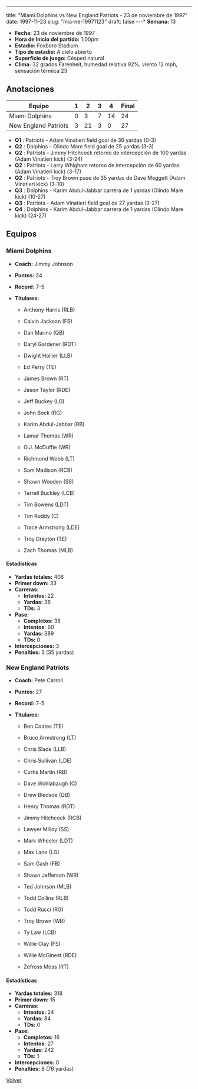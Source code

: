 ---
title: "Miami Dolphins vs New England Patriots - 23 de noviembre de 1997"
date: 1997-11-23
slug: "mia-ne-19971123"
draft: false
---* **Semana:** 13
* **Fecha:** 23 de noviembre de 1997
* **Hora de Inicio del partido:** 1:00pm
* **Estadio:** Foxboro Stadium
* **Tipo de estadio:** A cielo abierto
* **Superficie de juego:** Césped natural
* **Clima:** 32 grados Farenheit, humedad relativa 92%, viento 12 mph, sensación térmica 23




## Anotaciones
| Equipo | 1 | 2 | 3 | 4 | Final |
|--------|---|---|---|---|-------|
| Miami Dolphins  | 0 | 3 | 7 | 14  | 24 |
| New England Patriots  | 3 | 21 | 3 | 0  | 27 |
* **Q1** : Patriots - Adam Vinatieri field goal de 36 yardas (0-3)
* **Q2** : Dolphins - Olindo Mare field goal de 25 yardas (3-3)
* **Q2** : Patriots - Jimmy Hitchcock retorno de intercepción de 100 yardas (Adam Vinatieri kick) (3-24)
* **Q2** : Patriots - Larry Whigham retorno de intercepción de 60 yardas (Adam Vinatieri kick) (3-17)
* **Q2** : Patriots - Troy Brown pase de 35 yardas de Dave Meggett (Adam Vinatieri kick) (3-10)
* **Q3** : Dolphins - Karim Abdul-Jabbar carrera de 1 yardas (Olindo Mare kick) (10-27)
* **Q3** : Patriots - Adam Vinatieri field goal de 27 yardas (3-27)
* **Q4** : Dolphins - Karim Abdul-Jabbar carrera de 1 yardas (Olindo Mare kick) (24-27)


## Equipos


### Miami Dolphins
* **Coach:** Jimmy Johnson
* **Puntos:** 24
* **Record:** 7-5
* **Titulares:** 

  * Anthony Harris (RLB) 

  * Calvin Jackson (FS) 

  * Dan Marino (QB) 

  * Daryl Gardener (RDT) 

  * Dwight Hollier (LLB) 

  * Ed Perry (TE) 

  * James Brown (RT) 

  * Jason Taylor (RDE) 

  * Jeff Buckey (LG) 

  * John Bock (RG) 

  * Karim Abdul-Jabbar (RB) 

  * Lamar Thomas (WR) 

  * O.J. McDuffie (WR) 

  * Richmond Webb (LT) 

  * Sam Madison (RCB) 

  * Shawn Wooden (SS) 

  * Terrell Buckley (LCB) 

  * Tim Bowens (LDT) 

  * Tim Ruddy (C) 

  * Trace Armstrong (LDE) 

  * Troy Drayton (TE) 

  * Zach Thomas (MLB) 

#### Estadísticas
* **Yardas totales:** 406
* **Primer down:** 33
* **Carreras:**
  * **Intentos:** 22
  * **Yardas:** 36
  * **TDs:** 3
* **Pase:**
  * **Completos:** 38
  * **Intentos:** 60
  * **Yardas:** 389
  * **TDs:** 0
* **Intercepciones:** 3
* **Penalties:** 3 (35 yardas)

### New England Patriots
* **Coach:** Pete Carroll
* **Puntos:** 27
* **Record:** 7-5
* **Titulares:** 

  * Ben Coates (TE) 

  * Bruce Armstrong (LT) 

  * Chris Slade (LLB) 

  * Chris Sullivan (LDE) 

  * Curtis Martin (RB) 

  * Dave Wohlabaugh (C) 

  * Drew Bledsoe (QB) 

  * Henry Thomas (RDT) 

  * Jimmy Hitchcock (RCB) 

  * Lawyer Milloy (SS) 

  * Mark Wheeler (LDT) 

  * Max Lane (LG) 

  * Sam Gash (FB) 

  * Shawn Jefferson (WR) 

  * Ted Johnson (MLB) 

  * Todd Collins (RLB) 

  * Todd Rucci (RG) 

  * Troy Brown (WR) 

  * Ty Law (LCB) 

  * Willie Clay (FS) 

  * Willie McGinest (RDE) 

  * Zefross Moss (RT) 

#### Estadísticas
* **Yardas totales:** 318
* **Primer down:** 15
* **Carreras:**
  * **Intentos:** 24
  * **Yardas:** 84
  * **TDs:** 0
* **Pase:**
  * **Completos:** 16
  * **Intentos:** 27
  * **Yardas:** 242
  * **TDs:** 1
* **Intercepciones:** 0
* **Penalties:** 8 (76 yardas)


[Volver](/historia/1997)
